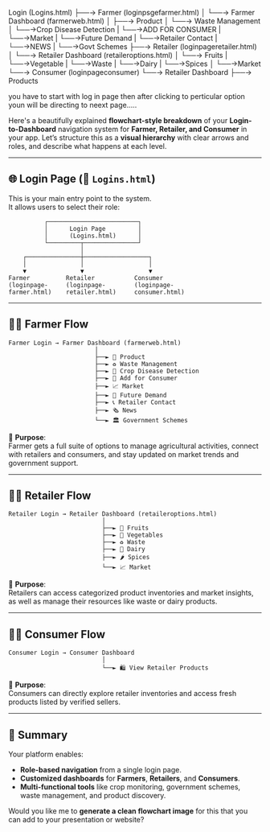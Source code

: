 Login (Logins.html)
  ├──→ Farmer (loginpsgefarmer.html)
  │     └──→ Farmer Dashboard (farmerweb.html)
  │           ├──→ Product 
  │           └──→ Waste Management
  │           └──→Crop Disease Detection
  |            └──→ADD FOR CONSUMER
  |             └──→Market
  |             └──→Future Demand
  |             └──→Retailer Contact
  |            └──→NEWS
  |             └──→Govt Schemes
 ├──→ Retailer (loginpageretailer.html)
  │     └──→ Retailer Dashboard (retaileroptions.html)
  │           └──→ Fruits
  |            └──→Vegetable
  |             └──→Waste
  |            └──→Dairy
  |             └──→Spices
  │              └──→Market
  └──→ Consumer (loginpageconsumer)
        └──→ Retailer Dashboard
                    ├──→ Products
                    
you have to start with log in page then after clicking to perticular option youn will be directing to neext page.....







Here's a beautifully explained **flowchart-style breakdown** of your **Login-to-Dashboard** navigation system for **Farmer, Retailer, and Consumer** in your app. Let’s structure this as a **visual hierarchy** with clear arrows and roles, and describe what happens at each level.

---

## 🌐 **Login Page** (📄 `Logins.html`)
This is your main entry point to the system.  
It allows users to select their role:

```
          ┌─────────────────────────┐
          │      Login Page         │
          │      (Logins.html)      │
          └─────────┬───────────────┘
                    │
    ┌───────────────┼──────────────────┐
    │               │                  │
    ▼               ▼                  ▼
Farmer          Retailer           Consumer
(loginpage-     (loginpage-        (loginpage-
farmer.html)    retailer.html)     consumer.html)
```

---

## 👨‍🌾 **Farmer Flow**

```
Farmer Login → Farmer Dashboard (farmerweb.html)
                        │
                        ├──► 🛒 Product
                        ├──► ♻️ Waste Management
                        ├──► 🌾 Crop Disease Detection
                        ├──► 📣 Add for Consumer
                        ├──► 📈 Market
                        ├──► 🔮 Future Demand
                        ├──► 📞 Retailer Contact
                        ├──► 🗞️ News
                        └──► 🏛️ Government Schemes
```

🔹 **Purpose**:  
Farmer gets a full suite of options to manage agricultural activities, connect with retailers and consumers, and stay updated on market trends and government support.

---

## 🧑‍💼 **Retailer Flow**

```
Retailer Login → Retailer Dashboard (retaileroptions.html)
                          │
                          ├──► 🍎 Fruits
                          ├──► 🥦 Vegetables
                          ├──► ♻️ Waste
                          ├──► 🥛 Dairy
                          ├──► 🌶️ Spices
                          └──► 📈 Market
```

🔹 **Purpose**:  
Retailers can access categorized product inventories and market insights, as well as manage their resources like waste or dairy products.

---

## 🧑‍🛍️ **Consumer Flow**

```
Consumer Login → Consumer Dashboard
                          │
                          └──► 🛍️ View Retailer Products
```

🔹 **Purpose**:  
Consumers can directly explore retailer inventories and access fresh products listed by verified sellers.

---

## 🎯 **Summary**

Your platform enables:
- **Role-based navigation** from a single login page.
- **Customized dashboards** for **Farmers**, **Retailers**, and **Consumers**.
- **Multi-functional tools** like crop monitoring, government schemes, waste management, and product discovery.

Would you like me to **generate a clean flowchart image** for this that you can add to your presentation or website?
